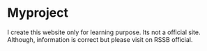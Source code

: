 # Myproject
I create this website only for learning purpose. Its not a official site. Although, information is correct but please visit on RSSB official.
